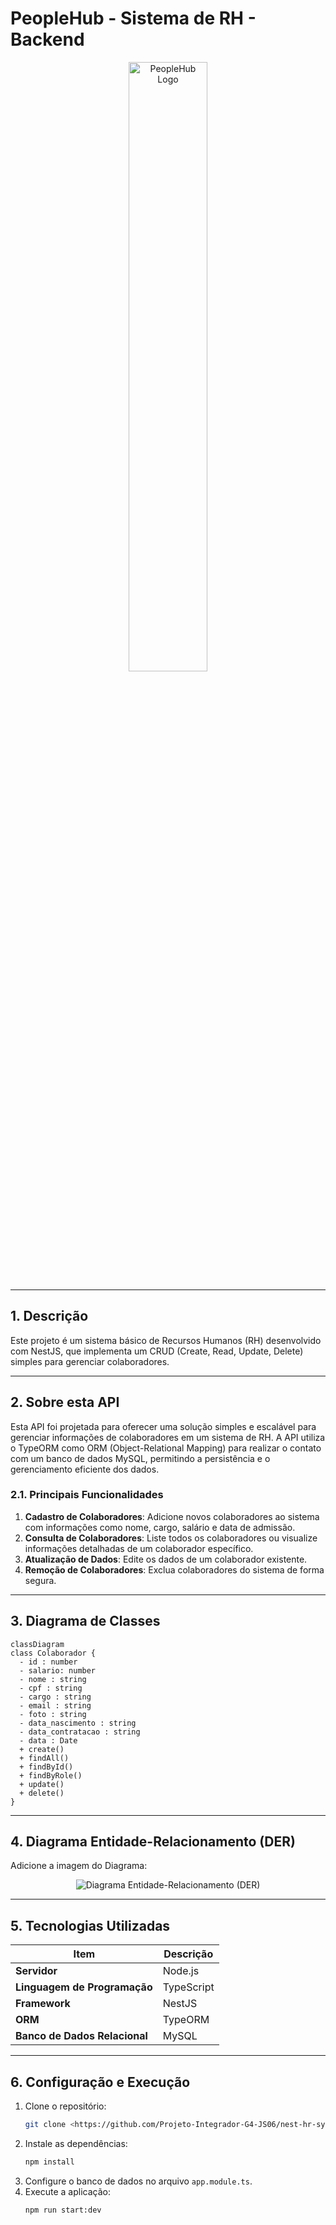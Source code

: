 # PeopleHub - Sistema de RH - Backend

<div align="center">
    <img src="https://i.imgur.com/icgjsRQ.png" alt="PeopleHub Logo" width="50%"/>
</div>

---

## 1. Descrição

Este projeto é um sistema básico de Recursos Humanos (RH) desenvolvido com NestJS, que implementa um CRUD (Create, Read, Update, Delete) simples para gerenciar colaboradores.

---

## 2. Sobre esta API

Esta API foi projetada para oferecer uma solução simples e escalável para gerenciar informações de colaboradores em um sistema de RH. A API utiliza o TypeORM como ORM (Object-Relational Mapping) para realizar o contato com um banco de dados MySQL, permitindo a persistência e o gerenciamento eficiente dos dados.

### 2.1. Principais Funcionalidades

1. **Cadastro de Colaboradores**: Adicione novos colaboradores ao sistema com informações como nome, cargo, salário e data de admissão.
2. **Consulta de Colaboradores**: Liste todos os colaboradores ou visualize informações detalhadas de um colaborador específico.
3. **Atualização de Dados**: Edite os dados de um colaborador existente.
4. **Remoção de Colaboradores**: Exclua colaboradores do sistema de forma segura.

---

## 3. Diagrama de Classes

```mermaid
classDiagram
class Colaborador {
  - id : number
  - salario: number
  - nome : string
  - cpf : string
  - cargo : string
  - email : string
  - foto : string
  - data_nascimento : string
  - data_contratacao : string
  - data : Date
  + create()
  + findAll()
  + findById()
  + findByRole()
  + update()
  + delete()
}
```

---

## 4. Diagrama Entidade-Relacionamento (DER)

Adicione a imagem do Diagrama:

<div align="center">
    <img src="https://media.discordapp.net/attachments/1306319291791970338/1329516609177391197/image.png?ex=678aa054&is=67894ed4&hm=010ab0f82f16894223a9b0fcbd1299272c0383806e78597e2eaf38055186a08b&=&format=webp&quality=lossless" alt="Diagrama Entidade-Relacionamento (DER)" />
</div>

---

## 5. Tecnologias Utilizadas

| Item                          | Descrição  |
| ----------------------------- | ---------- |
| **Servidor**                  | Node.js    |
| **Linguagem de Programação**  | TypeScript |
| **Framework**                 | NestJS     |
| **ORM**                       | TypeORM    |
| **Banco de Dados Relacional** | MySQL      |

---

## 6. Configuração e Execução

1. Clone o repositório:
   ```bash
   git clone <https://github.com/Projeto-Integrador-G4-JS06/nest-hr-system>
   ```
2. Instale as dependências:
   ```bash
   npm install
   ```
3. Configure o banco de dados no arquivo `app.module.ts`.
4. Execute a aplicação:
   ```bash
   npm run start:dev
